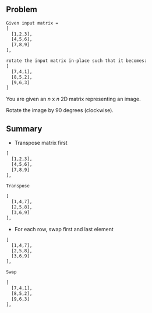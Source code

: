 ## Problem

```tex
Given input matrix = 
[
  [1,2,3],
  [4,5,6],
  [7,8,9]
],

rotate the input matrix in-place such that it becomes:
[
  [7,4,1],
  [8,5,2],
  [9,6,3]
]
```

You are given an *n* x *n* 2D matrix representing an image.

Rotate the image by 90 degrees (clockwise).



## Summary

- Transpose matrix first 

```tex
[
  [1,2,3],
  [4,5,6],
  [7,8,9]
],

Transpose

[
  [1,4,7],
  [2,5,8],
  [3,6,9]
],
```

- For each row, swap first and last element



```tex
[
  [1,4,7],
  [2,5,8],
  [3,6,9]
],

Swap

[
  [7,4,1],
  [8,5,2],
  [9,6,3]
],
```

